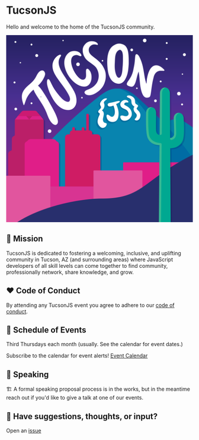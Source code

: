 # TucsonJS
Hello and welcome to the home of the TucsonJS community.

![TucsonJS logo consisting of the downtown Tucson skyline and the name TucsonJS written in the night sky](/assets/TucsonJS-logo-square.png)

## 🎯 Mission
TucsonJS is dedicated to fostering a welcoming, inclusive, and uplifting community in Tucson, AZ (and surrounding areas) where JavaScript developers of all skill levels can come together to find community, professionally network, share knowledge, and grow.

## ❤️ Code of Conduct
By attending any TucsonJS event you agree to adhere to our [code of conduct](https://github.com/TucsonJS/.github/blob/main/profile/CONDUCT.md).

## 📅 Schedule of Events
Third Thursdays each month (usually. See the calendar for event dates.)

Subscribe to the calendar for event alerts!
[Event Calendar](https://lu.ma/tucsonjs)

## 🎤 Speaking 
🏗️ A formal speaking proposal process is in the works, but in the meantime reach out if you'd like to give a talk at one of our events.

## 💬 Have suggestions, thoughts, or input?
Open an [issue](https://github.com/TucsonJS/.github/issues)
